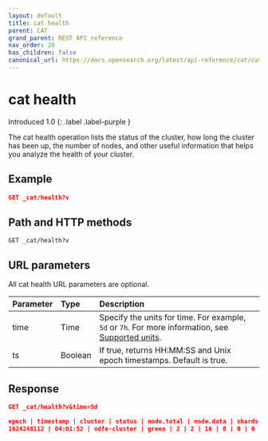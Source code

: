 ```yaml
---
layout: default
title: cat health
parent: CAT
grand_parent: REST API reference
nav_order: 20
has_children: false
canonical_url: https://docs.opensearch.org/latest/api-reference/cat/cat-health/
---
```


# cat health
Introduced 1.0
{: .label .label-purple }

The cat health operation lists the status of the cluster, how long the cluster has been up, the number of nodes, and other useful information that helps you analyze the health of your cluster.

## Example

```json
GET _cat/health?v
```

## Path and HTTP methods

```
GET _cat/health?v
```

## URL parameters

All cat health URL parameters are optional.

Parameter | Type | Description
:--- | :--- | :---
time | Time | Specify the units for time. For example, `5d` or `7h`. For more information, see [Supported units]({{site.url}}{{site.baseurl}}/opensearch/units/).
ts | Boolean | If true, returns HH:MM:SS and Unix epoch timestamps. Default is true.

## Response

```json
GET _cat/health?v&time=5d

epoch | timestamp | cluster | status | node.total | node.data | shards | pri | relo | init | unassign | pending_tasks | max_task_wait_time | active_shards_percent
1624248112 | 04:01:52 | odfe-cluster | green | 2 | 2 | 16 | 8 | 0 | 0 | 0 | 0 | - | 100.0%
```
